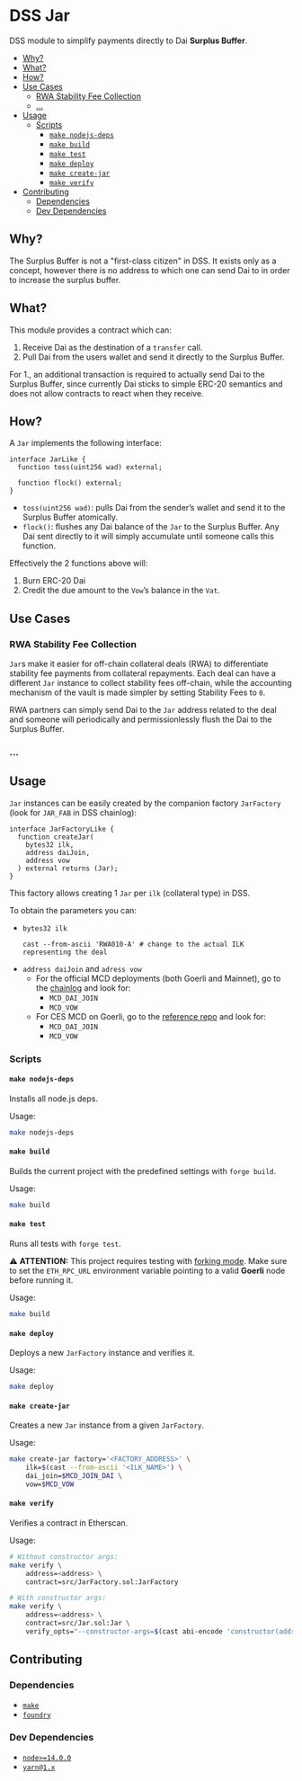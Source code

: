 # DSS Jar

DSS module to simplify payments directly to Dai **Surplus Buffer**.

<!-- vim-markdown-toc GFM -->

- [Why?](#why)
- [What?](#what)
- [How?](#how)
- [Use Cases](#use-cases)
  - [RWA Stability Fee Collection](#rwa-stability-fee-collection)
  - [...](#)
- [Usage](#usage)
  - [Scripts](#scripts)
    - [`make nodejs-deps`](#make-nodejs-deps)
    - [`make build`](#make-build)
    - [`make test`](#make-test)
    - [`make deploy`](#make-deploy)
    - [`make create-jar`](#make-create-jar)
    - [`make verify`](#make-verify)
- [Contributing](#contributing)
  - [Dependencies](#dependencies)
  - [Dev Dependencies](#dev-dependencies)

<!-- vim-markdown-toc -->

## Why?

The Surplus Buffer is not a "first-class citizen" in DSS. It exists only as a concept, however there is no address to which one can send Dai to in order to increase the surplus buffer.

## What?

This module provides a contract which can:

1. Receive Dai as the destination of a `transfer` call.
2. Pull Dai from the users wallet and send it directly to the Surplus Buffer.

For 1., an additional transaction is required to actually send Dai to the Surplus Buffer, since currently Dai sticks to simple ERC-20 semantics and does not allow contracts to react when they receive.

## How?

A `Jar` implements the following interface:

```solidity
interface JarLike {
  function toss(uint256 wad) external;

  function flock() external;
}

```

- `toss(uint256 wad)`: pulls Dai from the sender&rsquo;s wallet and send it to the Surplus Buffer atomically.
- `flock()`: flushes any Dai balance of the `Jar` to the Surplus Buffer. Any Dai sent directly to it will simply accumulate until someone calls this function.

Effectively the 2 functions above will:

1. Burn ERC-20 Dai
2. Credit the due amount to the `Vow`&rsquo;s balance in the `Vat`.

## Use Cases

### RWA Stability Fee Collection

`Jar`s make it easier for off-chain collateral deals (RWA) to differentiate stability fee payments from collateral repayments. Each deal can have a different `Jar` instance to collect stability fees off-chain, while the accounting mechanism of the vault is made simpler by setting Stability Fees to `0`.

RWA partners can simply send Dai to the `Jar` address related to the deal and someone will periodically and permissionlessly flush the Dai to the Surplus Buffer.

### ...

## Usage

`Jar` instances can be easily created by the companion factory `JarFactory` (look for `JAR_FAB` in DSS chainlog):

```solidity
interface JarFactoryLike {
  function createJar(
    bytes32 ilk,
    address daiJoin,
    address vow
  ) external returns (Jar);
}

```

This factory allows creating 1 `Jar` per `ilk` (collateral type) in DSS.

To obtain the parameters you can:

- `bytes32 ilk`
  ```
  cast --from-ascii 'RWA010-A' # change to the actual ILK representing the deal
  ```
- `address daiJoin` and `adress vow`
  - For the official MCD deployments (both Goerli and Mainnet), go to the [chainlog](https://chainlog.makerdao.com/) and look for:
    - `MCD_DAI_JOIN`
    - `MCD_VOW`
  - For CES MCD on Goerli, go to the [reference repo](https://github.com/clio-finance/ces-goerli-mcd/blob/master/contracts.json) and look for:
    - `MCD_DAI_JOIN`
    - `MCD_VOW`

### Scripts

#### `make nodejs-deps`

Installs all node.js deps.

Usage:

```bash
make nodejs-deps
```

#### `make build`

Builds the current project with the predefined settings with `forge build`.

Usage:

```bash
make build
```

#### `make test`

Runs all tests with `forge test`.

⚠️ **ATTENTION:** This project requires testing with [forking mode](https://book.getfoundry.sh/forge/forking-mode.html). Make sure to set the `ETH_RPC_URL` environment variable pointing to a valid **Goerli** node before running it.

Usage:

```bash
make build
```

#### `make deploy`

Deploys a new `JarFactory` instance and verifies it.

Usage:

```bash
make deploy
```

#### `make create-jar`

Creates a new `Jar` instance from a given `JarFactory`.

Usage:

```bash
make create-jar factory='<FACTORY_ADDRESS>' \
    ilk=$(cast --from-ascii '<ILK_NAME>') \
    dai_join=$MCD_JOIN_DAI \
    vow=$MCD_VOW
```

#### `make verify`

Verifies a contract in Etherscan.

Usage:

```bash
# Without constructor args:
make verify \
    address=<address> \
    contract=src/JarFactory.sol:JarFactory

# With constructor args:
make verify \
    address=<address> \
    contract=src/Jar.sol:Jar \
    verify_opts="--constructor-args=$(cast abi-encode 'constructor(address,address)' "$MCD_JOIN_DAI" "$MCD_VOW")"
```

## Contributing

### Dependencies

- [`make`](https://www.gnu.org/software/make/)
- [`foundry`](https://github.com/foundry-rs/foundry)

### Dev Dependencies

- [`node>=14.0.0`](https://nodejs.org/en/)
- [`yarn@1.x`](https://classic.yarnpkg.com/lang/en/)

